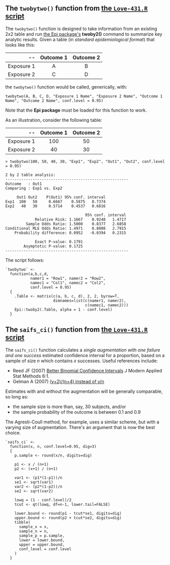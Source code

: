 ## The `twobytwo()` function from [the `Love-431.R` script](https://github.com/THOMASELOVE/431-data/blob/main/data/Love-431.R)

The `twobytwo()` function is designed to take information from an existing 2x2 table and run [the Epi package's](https://bendixcarstensen.com/Epi/) **twoby2()** command to summarize key analytic results. Given a table (in *standard epidemiological format*) that looks like this:

-- | Outcome 1 | Outcome 2
-----: | :----:  | :----:
Exposure 1 | A | B
Exposure 2 | C | D

the `twobytwo()` function would be called, generically, with: 

```
twobytwo(A, B, C, D, "Exposure 1 Name", "Exposure 2 Name", "Outcome 1 Name", "Outcome 2 Name", conf.level = 0.95)
```

Note that the **Epi package** must be loaded for this function to work.

As an illustration, consider the following table:

-- | Outcome 1 | Outcome 2
-----: | :----:  | :----:
Exposure 1 | 100 | 50
Exposure 2 | 40 | 30

```
> twobytwo(100, 50, 40, 30, "Exp1", "Exp2", "Out1", "Out2", conf.level = 0.95)

2 by 2 table analysis: 
------------------------------------------------------ 
Outcome   : Out1 
Comparing : Exp1 vs. Exp2 

     Out1 Out2    P(Out1) 95% conf. interval
Exp1  100   50     0.6667    0.5875   0.7374
Exp2   40   30     0.5714    0.4537   0.6816

                                   95% conf. interval
             Relative Risk: 1.1667    0.9248   1.4717
         Sample Odds Ratio: 1.5000    0.8377   2.6858
Conditional MLE Odds Ratio: 1.4971    0.8008   2.7915
    Probability difference: 0.0952   -0.0394   0.2315

             Exact P-value: 0.1791 
        Asymptotic P-value: 0.1725 
------------------------------------------------------
```

The script follows:

```
`twobytwo` <-
  function(a,b,c,d, 
           namer1 = "Row1", namer2 = "Row2", 
           namec1 = "Col1", namec2 = "Col2", 
           conf.level = 0.95)
  {
    .Table <- matrix(c(a, b, c, d), 2, 2, byrow=T, 
                     dimnames=list(c(namer1, namer2), 
                                   c(namec1, namec2)))
    Epi::twoby2(.Table, alpha = 1 - conf.level)
  }
```

## The `saifs_ci()` function from [the `Love-431.R` script](https://github.com/THOMASELOVE/431-data/blob/main/data/Love-431.R)

The `saifs_ci()` function calculates a *single augmentation with one failure and one success* estimated confidence interval for a proportion, based on a sample of size *n* which contains *x* successes. Useful references include:

- Reed JF (2007) [Better Binomial Confidence Intervals](https://digitalcommons.wayne.edu/cgi/viewcontent.cgi?article=1132&context=jmasm) J Modern Applied Stat Methods 6:1.
- Gelman A (2007) [(y+2)/(n+4) instead of y/n](https://statmodeling.stat.columbia.edu/2007/05/15/y1n2_instead_of/)

Estimates with and without the augmentation will be generally comparable, so long as:
- the sample size is more than, say, 30 subjects, and/or
- the sample probability of the outcome is between 0.1 and 0.9

The Agresti-Coull method, for example, uses a similar scheme, but with a varying size of augmentation. There's an argument that is now the best choice.

```
`saifs_ci` <- 
  function(x, n, conf.level=0.95, dig=3)
  {
    p.sample <- round(x/n, digits=dig)
    
    p1 <- x / (n+1)
    p2 <- (x+1) / (n+1)
    
    var1 <- (p1*(1-p1))/n
    se1 <- sqrt(var1)
    var2 <- (p2*(1-p2))/n
    se2 <- sqrt(var2)
    
    lowq = (1 - conf.level)/2
    tcut <- qt(lowq, df=n-1, lower.tail=FALSE)
    
    lower.bound <- round(p1 - tcut*se1, digits=dig)
    upper.bound <- round(p2 + tcut*se2, digits=dig)
    tibble(
      sample_x = x,
      sample_n = n,
      sample_p = p.sample,
      lower = lower.bound,
      upper = upper.bound,
      conf_level = conf.level
    )
  }
```

